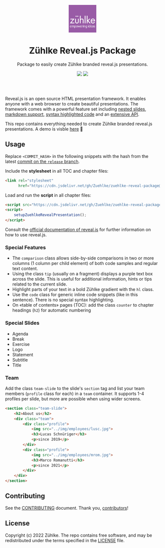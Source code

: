 <p align="center"><a href="https://github.com/Zuehlke"><img src="https://raw.githubusercontent.com/Zuehlke/zuehlke-reveal-package/main/src/assets/img/zuehlke-logo.jpg" alt="Zuehlke Logo" height="90"/></a></p>
<h1 align="center">Zühlke Reveal.js Package</h1>
<p align="center">Package to easily create Zühlke branded reveal.js presentations.</p>

<p align="center">
	<a href="https://github.com/Zuehlke/zuehlke-reveal-package/graphs/contributors"><img src="https://img.shields.io/github/contributors/Zuehlke/zuehlke-reveal-package"></a>
  <a href="https://github.com/Zuehlke/zuehlke-reveal-package/commits/main"><img src="https://img.shields.io/github/last-commit/Zuehlke/zuehlke-reveal-package" ></a>

</p><br/><br/>

Reveal.js is an open source HTML presentation framework. It enables anyone with a web browser to create beautiful presentations. The framework comes with a powerful feature set including [nested slides](https://revealjs.com/vertical-slides/), [markdown support](https://revealjs.com/markdown/), [syntax highlighted code](https://revealjs.com/code/) and an [extensive API](https://revealjs.com/api/).

This repo contains everything needed to create Zühlke branded reveal.js presentations.
A demo is visble [here](https://zuehlke.github.io/zuehlke-reveal-package) 👀

## Usage
Replace `<COMMIT_HASH>` in the following snippets with the hash from the latest [commit on the `release` branch](https://github.com/Zuehlke/zuehlke-reveal-package/commits/release).

Include the **stylesheet** in all TOC and chapter files:
```html
<link rel="stylesheet"
      href="https://cdn.jsdelivr.net/gh/Zuehlke/zuehlke-reveal-package@<COMMIT_HASH>/release/index.css">
```

Load and run the **script** in all chapter files:
```html
<script src="https://cdn.jsdelivr.net/gh/Zuehlke/zuehlke-reveal-package@<COMMIT_HASH>/release/index.js"></script>
<script>
	setupZuehlkeRevealPresentation();
</script>
```

Consult the [official documentation of reveal.js](https://revealjs.com) for further information on how to use reveal.js.

### Special Features

* The `comparison` class allows side-by-side comparisons in two or more columns (1 column per child element) of both code samples and regular text content.
* Using the class `tip` (usually on a fragment) displays a purple text box across the slide. This is useful for additional information, hints or tips related to the current slide.
* Highlight parts of your text in a bold Zühlke gradient with the `hl` class.
* Use the `code` class for generic inline code snippets (like in this sentence). There is no special syntax highlighting.
* On «table of contents» pages (TOC): add the class `counter` to chapter headings (`h2`) for automatic numbering

### Special Slides

* Agenda
* Break
* Exercise
* Logo
* Statement
* Subtitle
* Title

### Team
Add the class `team-slide` to the slide's `section` tag and list your team members (`profile` class for each) in a `team` container.
It supports 1-4 profiles per slide, but more are possible when using wider screens.

```html
<section class="team-slide">
    <h2>About us</h2>
    <div class="team">
        <div class="profile">
            <img src="../img/employees/lusc.jpg">
            <h3>Lucas Schnüriger</h3>
            <p>since 2019</p>
        </div>
        <div class="profile">
            <img src="../img/employees/mrom.jpg">
            <h3>Marco Romanutti</h3>
            <p>since 2021</p>
        </div>
    </div>
</section>
```

## Contributing

See the [CONTRIBUTING] document.
Thank you, [contributors]!

[CONTRIBUTING]: CONTRIBUTING.md
[contributors]: https://github.com/Zuehlke/zuehlke-reveal-package/graphs/contributors

## License

Copyright (c) 2022 Zühlke. The repo contains free software, and may be redistributed
under the terms specified in the [LICENSE] file.

[LICENSE]: LICENSE
